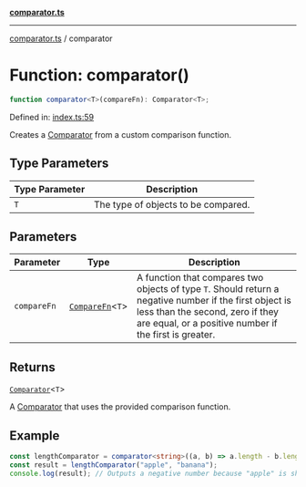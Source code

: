 [**comparator.ts**](index.md)

---

[comparator.ts](index.md) / comparator

# Function: comparator()

```ts
function comparator<T>(compareFn): Comparator<T>;
```

Defined in: [index.ts:59](https://github.com/simonkberg/comparator.ts/blob/main/index.ts#L59)

Creates a [Comparator](Interface.Comparator.md) from a custom comparison function.

## Type Parameters

| Type Parameter | Description                         |
| -------------- | ----------------------------------- |
| `T`            | The type of objects to be compared. |

## Parameters

| Parameter   | Type                                         | Description                                                                                                                                                                                          |
| ----------- | -------------------------------------------- | ---------------------------------------------------------------------------------------------------------------------------------------------------------------------------------------------------- |
| `compareFn` | [`CompareFn`](TypeAlias.CompareFn.md)\<`T`\> | A function that compares two objects of type `T`. Should return a negative number if the first object is less than the second, zero if they are equal, or a positive number if the first is greater. |

## Returns

[`Comparator`](Interface.Comparator.md)\<`T`\>

A [Comparator](Interface.Comparator.md) that uses the provided comparison function.

## Example

```ts
const lengthComparator = comparator<string>((a, b) => a.length - b.length);
const result = lengthComparator("apple", "banana");
console.log(result); // Outputs a negative number because "apple" is shorter than "banana".
```
